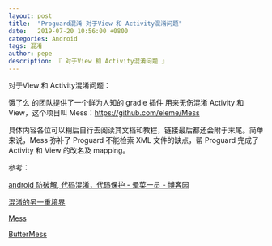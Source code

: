 ```yaml
---
layout: post
title:  "Proguard混淆 对于View 和 Activity混淆问题"
date:   2019-07-20 10:56:00 +0800
categories: Android
tags: 混淆
author: pepe
description: 『 对于View 和 Activity混淆问题 』
---
```


对于View 和 Activity混淆问题：

饿了么 的团队提供了一个鲜为人知的 gradle 插件 用来无伤混淆 Activity 和 View，这个项目叫 Mess：https://github.com/eleme/Mess

具体内容各位可以稍后自行去阅读其文档和教程，链接最后都还会附于末尾。简单来说，Mess 弥补了 Proguard 不能检索 XML 文件的缺点，帮 Proguard 完成了 Activity 和 View 的改名及 mapping。


参考：

[android 防破解, 代码混淆，代码保护 - 晕菜一员 - 博客园](https://www.cnblogs.com/CharlesGrant/p/7544311.html)

[混淆的另一重境界](https://mp.weixin.qq.com/s/rpDFA-h5t2RA9Dih3gVqVA)

[Mess](https://github.com/eleme/Mess)

[ButterMess](https://github.com/peacepassion/ButterMess)

